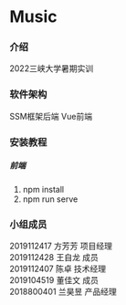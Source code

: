 # Music

### 介绍
2022三峡大学暑期实训

### 软件架构
SSM框架后端
Vue前端


### 安装教程
##### 前端
1.  npm install
2.  npm run serve


### 小组成员
2019112417	方芳芳 项目经理   
2019112428	王自龙 成员  
2019112407	陈卓   技术经理  
2019104519	董佳文 成员  
2018800401	兰昊昱 产品经理
